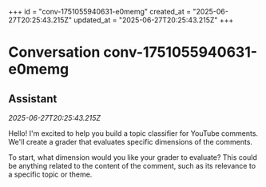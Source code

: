 +++
id = "conv-1751055940631-e0memg"
created_at = "2025-06-27T20:25:43.215Z"
updated_at = "2025-06-27T20:25:43.215Z"
+++

# Conversation conv-1751055940631-e0memg

## Assistant
_2025-06-27T20:25:43.215Z_

Hello! I'm excited to help you build a topic classifier for YouTube comments. We'll create a grader that evaluates specific dimensions of the comments. 

To start, what dimension would you like your grader to evaluate? This could be anything related to the content of the comment, such as its relevance to a specific topic or theme.